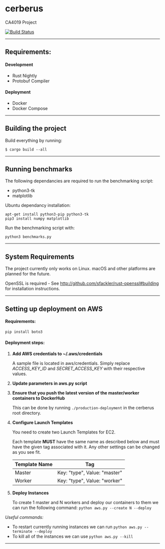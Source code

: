 # cerberus
CA4019 Project

[![Build Status](https://travis-ci.com/CPSSD/cerberus.svg?token=Ty8HySwL3To4YV7AZfi2&branch=develop)](https://travis-ci.com/CPSSD/cerberus)

---

## Requirements:

#### Development
- Rust Nightly
- Protobuf Compiler

#### Deployment
- Docker
- Docker Compose

---

## Building the project

Build everything by running:

```
$ cargo build --all
```

---

## Running benchmarks

The following dependancies are required to run the benchmarking script:
- python3-tk
- matplotlib

Ubuntu dependancy installation:
```
apt-get install python3-pip python3-tk
pip3 install numpy matplotlib
```

Run the benchmarking script with:
```
python3 benchmarks.py
```

---

## System Requirements
The project currently only works on Linux. macOS and other platforms are planned for the future.

OpenSSL is required - See http://github.com/sfackler/rust-openssl#building for installation instructions.

---

## Setting up deployment on AWS

#### Requirements:
```
pip install boto3
```

#### Deployment steps:
1. **Add AWS credentials to ~/.aws/credentials**

	A sample file is located in aws/credentials. Simply replace *ACCESS_KEY_ID* and *SECRET_ACCESS_KEY* with their respective values.

2. **Update parameters in aws.py script**

3. **Ensure that you push the latest version of the master/worker containers to DockerHub**

	This can be done by running `./production-deployment` in the cerberus root directory.

5. **Configure Launch Templates**

	You need to create two Launch Templates for EC2.

	Each template **MUST** have the same name as described below and must have the given tag associated with it. Any other settings can be changed as you see fit.

	| Template Name | Tag |
	|----|----|
	| Master | Key: "type", Value: "master" |
	| Worker | Key: "type", Value: "worker" |

6. **Deploy Instances**

	To create 1 master and N workers and deploy our containers to them we can run the following  command: `python aws.py --create N --deploy`
	
_Useful commands:_
* To restart currently running instances we can run `python aws.py --terminate --deploy`
* To kill all of the instances we can use `python aws.py --kill`

---
